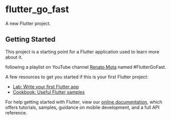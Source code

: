 # flutter_go_fast

A new Flutter project.

## Getting Started

This project is a starting point for a Flutter application used to learn more about it.

following a playlist on YouTube channel [Renato Mota](https://www.youtube.com/channel/UCd-vLa_qcKve3CsDFlYiygA) named #FlutterGoFast.

A few resources to get you started if this is your first Flutter project:

- [Lab: Write your first Flutter app](https://flutter.dev/docs/get-started/codelab)
- [Cookbook: Useful Flutter samples](https://flutter.dev/docs/cookbook)

For help getting started with Flutter, view our
[online documentation](https://flutter.dev/docs), which offers tutorials,
samples, guidance on mobile development, and a full API reference.
